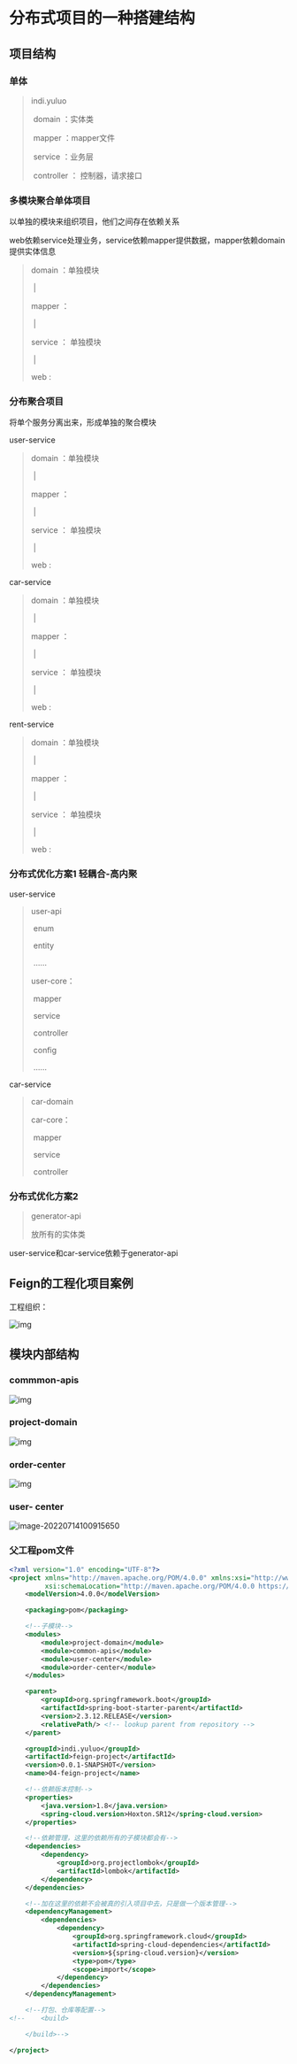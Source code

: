 # 分布式项目的一种搭建结构

## 项目结构

### 单体

> indi.yuluo
>
> ​	domain		：实体类
>
> ​	mapper		：mapper文件
>
> ​	service		  ：业务层
>
> ​	controller	： 控制器，请求接口

### 多模块聚合单体项目

以单独的模块来组织项目，他们之间存在依赖关系

web依赖service处理业务，service依赖mapper提供数据，mapper依赖domain提供实体信息

> domain ：单独模块
>
> ​	|
>
> mapper ： 
>
> ​	|
>
> service  ： 单独模块
>
> ​	|
>
> web		: 

### 分布聚合项目

将单个服务分离出来，形成单独的聚合模块

user-service

> domain ：单独模块
>
> ​	|
>
> mapper ： 
>
> ​	|
>
> service  ： 单独模块
>
> ​	|
>
> web		: 

car-service

> domain ：单独模块
>
> ​	|
>
> mapper ： 
>
> ​	|
>
> service  ： 单独模块
>
> ​	|
>
> web		: 

rent-service

> domain ：单独模块
>
> ​	|
>
> mapper ： 
>
> ​	|
>
> service  ： 单独模块
>
> ​	|
>
> web		: 

### 分布式优化方案1  轻耦合-高内聚

user-service

> user-api
>
> ​	enum
>
> ​	entity
>
> ​	……
>
> user-core：
>
> ​	mapper
>
> ​	service
>
> ​	controller
>
> ​	config
>
> ​	……

car-service

> car-domain
>
> car-core：
>
> ​	mapper
>
> ​	service
>
> ​	controller

### 分布式优化方案2

> generator-api
>
> 放所有的实体类

user-service和car-service依赖于generator-api

## Feign的工程化项目案例

工程组织：

![img](file:///C:\Users\14815\AppData\Roaming\Tencent\Users\1481556636\TIM\WinTemp\RichOle\%_]{8{B1_@IIEE@HJHWNB0G.png)

## 模块内部结构

### commmon-apis

![img](file:///C:\Users\14815\AppData\Roaming\Tencent\Users\1481556636\TIM\WinTemp\RichOle\CD0EMN1HN4LLZ${0PLS_RTL.png)

### project-domain

![img](file:///C:\Users\14815\AppData\Roaming\Tencent\Users\1481556636\TIM\WinTemp\RichOle\9J2}OWI%TI3NSAUE70%U9K9.png)

### order-center

![img](file:///C:\Users\14815\AppData\Roaming\Tencent\Users\1481556636\TIM\WinTemp\RichOle\QVUVZJ@KZLMKSX]D$MTOB8A.png)

### user- center

![image-20220714100915650](C:\Users\14815\AppData\Roaming\Typora\typora-user-images\image-20220714100915650.png)

### 父工程pom文件

```xml
<?xml version="1.0" encoding="UTF-8"?>
<project xmlns="http://maven.apache.org/POM/4.0.0" xmlns:xsi="http://www.w3.org/2001/XMLSchema-instance"
         xsi:schemaLocation="http://maven.apache.org/POM/4.0.0 https://maven.apache.org/xsd/maven-4.0.0.xsd">
    <modelVersion>4.0.0</modelVersion>

    <packaging>pom</packaging>

    <!--子模块-->
    <modules>
        <module>project-domain</module>
        <module>common-apis</module>
        <module>user-center</module>
        <module>order-center</module>
    </modules>

    <parent>
        <groupId>org.springframework.boot</groupId>
        <artifactId>spring-boot-starter-parent</artifactId>
        <version>2.3.12.RELEASE</version>
        <relativePath/> <!-- lookup parent from repository -->
    </parent>

    <groupId>indi.yuluo</groupId>
    <artifactId>feign-project</artifactId>
    <version>0.0.1-SNAPSHOT</version>
    <name>04-feign-project</name>

    <!--依赖版本控制-->
    <properties>
        <java.version>1.8</java.version>
        <spring-cloud.version>Hoxton.SR12</spring-cloud.version>
    </properties>

    <!--依赖管理，这里的依赖所有的子模块都会有-->
    <dependencies>
        <dependency>
            <groupId>org.projectlombok</groupId>
            <artifactId>lombok</artifactId>
        </dependency>
    </dependencies>

    <!--加在这里的依赖不会被真的引入项目中去，只是做一个版本管理-->
    <dependencyManagement>
        <dependencies>
            <dependency>
                <groupId>org.springframework.cloud</groupId>
                <artifactId>spring-cloud-dependencies</artifactId>
                <version>${spring-cloud.version}</version>
                <type>pom</type>
                <scope>import</scope>
            </dependency>
        </dependencies>
    </dependencyManagement>

    <!--打包、仓库等配置-->
<!--    <build>

    </build>-->

</project>
```
